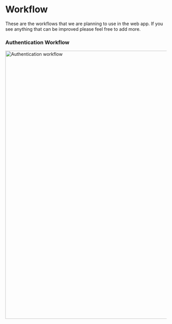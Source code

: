# Workflow

These are the workflows that we are planning to use in the web app. If you see anything that can be improved please feel free to add more.

### Authentication Workflow

<img width="837" alt="Authentication workflow" src="https://user-images.githubusercontent.com/66846202/137598589-10099587-77f3-4f8b-a84b-3e8e99ca6acf.png">

